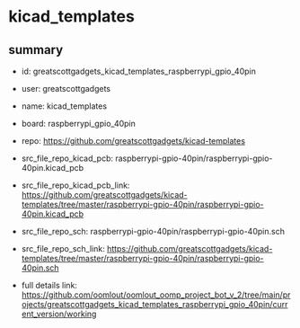 # kicad_templates
 
## summary 
* id: greatscottgadgets_kicad_templates_raspberrypi_gpio_40pin
* user: greatscottgadgets
* name: kicad_templates
* board: raspberrypi_gpio_40pin
* repo: https://github.com/greatscottgadgets/kicad-templates
* src_file_repo_kicad_pcb: raspberrypi-gpio-40pin/raspberrypi-gpio-40pin.kicad_pcb
* src_file_repo_kicad_pcb_link: https://github.com/greatscottgadgets/kicad-templates/tree/master/raspberrypi-gpio-40pin/raspberrypi-gpio-40pin.kicad_pcb


* src_file_repo_sch: raspberrypi-gpio-40pin/raspberrypi-gpio-40pin.sch
* src_file_repo_sch_link: https://github.com/greatscottgadgets/kicad-templates/tree/master/raspberrypi-gpio-40pin/raspberrypi-gpio-40pin.sch
* full details link: https://github.com/oomlout/oomlout_oomp_project_bot_v_2/tree/main/projects/greatscottgadgets_kicad_templates_raspberrypi_gpio_40pin/current_version/working  






